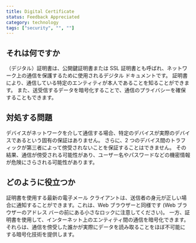 ```yaml
---
title: Digital Certificate
status: Feedback Appreciated
category: technology
tags: ["security", "", ""]
---
```


## それは何ですか

（デジタル）証明書は、公開鍵証明書または SSL 証明書とも呼ばれ、ネットワーク上の通信を保護するために使用されるデジタル ドキュメントです。
証明書により、通信している特定のエンティティが本人であることを知ることができます。
また、送受信するデータを暗号化することで、通信のプライバシーを確保することもできます。

## 対処する問題

デバイスがネットワークを介して通信する場合、特定のデバイスが実際のデバイスであるという固有の保証はありません。
さらに、2 つのデバイス間のトラフィックが第三者によって傍受されないことを保証することはできません。
その結果、通信が傍受される可能性があり、ユーザー名やパスワードなどの機密情報が危険にさらされる可能性があります。

## どのように役立つか

証明書を使用する最新の電子メール クライアントは、送信者の身元が正しい場合に通知することができます。これは、Web ブラウザーと同様です (Web ブラウザーのアドレス バーの前にある小さなロックに注意してください)。
一方、証明書を使用して、インターネット上のエンティティ間の通信を暗号化できます。
それらは、通信を傍受した誰かが実際にデータを読み取ることをほぼ不可能にする暗号化技術を提供します。

